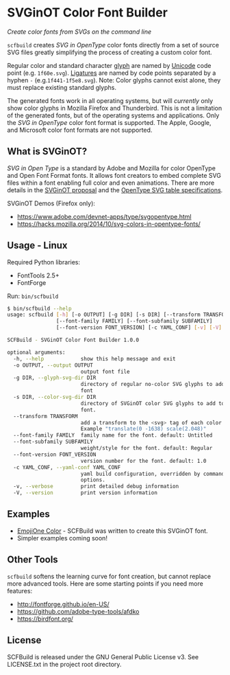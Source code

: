# SVGinOT Color Font Builder

*Create color fonts from SVGs on the command line*

`scfbuild` creates *SVG in OpenType* color fonts directly from a set of source
SVG files greatly simplifying the process of creating a custom color font.

Regular color and standard character [glyph][1] are named by [Unicode][2] code
point (e.g. `1f60e.svg`). [Ligatures][3] are named by code points separated
by a hyphen `-` (e.g.`1f441-1f5e8.svg`). Note: Color glyphs cannot exist alone,
they must replace existing standard glyphs.

The generated fonts work in all operating systems, but will *currently* only
show color glyphs in Mozilla Firefox and Thunderbird. This is not a limitation
of the generated fonts, but of the operating systems and applications. Only the
*SVG in OpenType* color font format is supported. The Apple, Google, and
Microsoft color font formats are not supported.

[1]: https://en.wikipedia.org/wiki/Glyph
[2]: https://en.wikipedia.org/wiki/Unicode
[3]: https://en.wikipedia.org/wiki/Typographic_ligature

## What is SVGinOT?
*SVG in Open Type* is a standard by Adobe and Mozilla for color OpenType
and Open Font Format fonts. It allows font creators to embed complete SVG files
within a font enabling full color and even animations. There are more details in
the [SVGinOT proposal][4] and the [OpenType SVG table specifications][5].

SVGinOT Demos (Firefox only):

* https://www.adobe.com/devnet-apps/type/svgopentype.html
* https://hacks.mozilla.org/2014/10/svg-colors-in-opentype-fonts/

[4]: https://www.w3.org/2013/10/SVG_in_OpenType/
[5]: https://www.microsoft.com/typography/otspec/svg.htm

## Usage - Linux

Required Python libraries:

* FontTools 2.5+
* FontForge

Run: `bin/scfbuild`

```sh
$ bin/scfbuild --help
usage: scfbuild [-h] [-o OUTPUT] [-g DIR] [-s DIR] [--transform TRANSFORM]
                [--font-family FAMILY] [--font-subfamily SUBFAMILY]
                [--font-version FONT_VERSION] [-c YAML_CONF] [-v] [-V]

SCFBuild - SVGinOT Color Font Builder 1.0.0

optional arguments:
  -h, --help            show this help message and exit
  -o OUTPUT, --output OUTPUT
                        output font file
  -g DIR, --glyph-svg-dir DIR
                        directory of regular no-color SVG glyphs to add to the
                        font
  -s DIR, --color-svg-dir DIR
                        directory of SVGinOT color SVG glyphs to add to the
                        font.
  --transform TRANSFORM
                        add a transform to the <svg> tag of each color SVG.
                        Example "translate(0 -1638) scale(2.048)"
  --font-family FAMILY  family name for the font. default: Untitled
  --font-subfamily SUBFAMILY
                        weight/style for the font. default: Regular
  --font-version FONT_VERSION
                        version number for the font. default: 1.0
  -c YAML_CONF, --yaml-conf YAML_CONF
                        yaml build configuration, overridden by command line
                        options.
  -v, --verbose         print detailed debug information
  -V, --version         print version information
```

## Examples

* [EmojiOne Color][7] - SCFBuild was written to create this SVGinOT font.
* Simpler examples coming soon!

[7]: https://github.com/eosrei/emojione-color-font

## Other Tools
`scfbuild` softens the learning curve for font creation, but cannot replace more
advanced tools. Here are some starting points if you need more features:

* http://fontforge.github.io/en-US/
* https://github.com/adobe-type-tools/afdko
* https://birdfont.org/

## License

SCFBuild is released under the GNU General Public License v3.
See LICENSE.txt in the project root directory.
